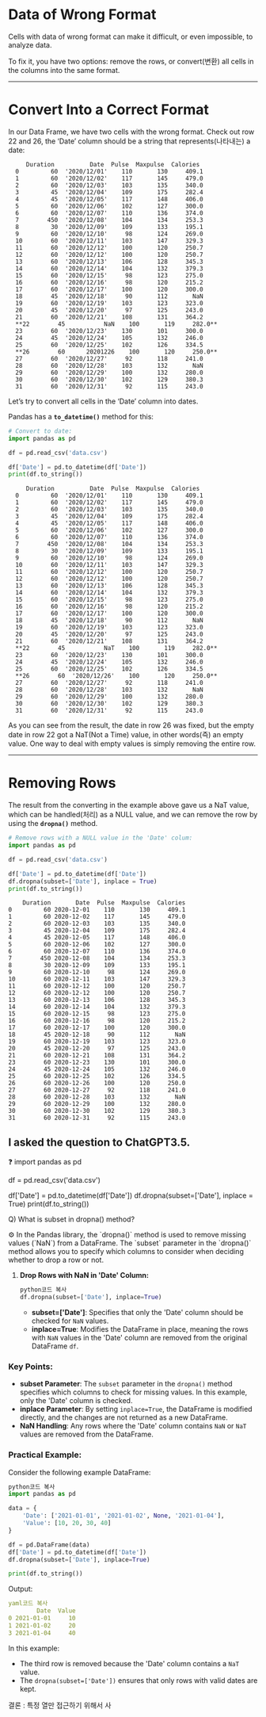 # Data of Wrong Format

Cells with data of wrong format can make it difficult, or even impossible, to analyze data.

To fix it, you have two options: remove the rows, or convert(변환) all cells in the columns into the same format.

---

# Convert Into a Correct Format

In our Data Frame, we have two cells with the wrong format. Check out row 22 and 26, the ‘Date’ column should be a string that represents(나타내는) a date:

```
     Duration          Date  Pulse  Maxpulse  Calories
  0         60  '2020/12/01'    110       130     409.1
  1         60  '2020/12/02'    117       145     479.0
  2         60  '2020/12/03'    103       135     340.0
  3         45  '2020/12/04'    109       175     282.4
  4         45  '2020/12/05'    117       148     406.0
  5         60  '2020/12/06'    102       127     300.0
  6         60  '2020/12/07'    110       136     374.0
  7        450  '2020/12/08'    104       134     253.3
  8         30  '2020/12/09'    109       133     195.1
  9         60  '2020/12/10'     98       124     269.0
  10        60  '2020/12/11'    103       147     329.3
  11        60  '2020/12/12'    100       120     250.7
  12        60  '2020/12/12'    100       120     250.7
  13        60  '2020/12/13'    106       128     345.3
  14        60  '2020/12/14'    104       132     379.3
  15        60  '2020/12/15'     98       123     275.0
  16        60  '2020/12/16'     98       120     215.2
  17        60  '2020/12/17'    100       120     300.0
  18        45  '2020/12/18'     90       112       NaN
  19        60  '2020/12/19'    103       123     323.0
  20        45  '2020/12/20'     97       125     243.0
  21        60  '2020/12/21'    108       131     364.2
  **22        45           NaN    100       119     282.0**
  23        60  '2020/12/23'    130       101     300.0
  24        45  '2020/12/24'    105       132     246.0
  25        60  '2020/12/25'    102       126     334.5
  **26        60      20201226    100       120     250.0**
  27        60  '2020/12/27'     92       118     241.0
  28        60  '2020/12/28'    103       132       NaN
  29        60  '2020/12/29'    100       132     280.0
  30        60  '2020/12/30'    102       129     380.3
  31        60  '2020/12/31'     92       115     243.0

```

Let’s try to convert all cells in the ‘Date’ column into dates.

Pandas has a **`to_datetime()`** method for this:

```python
# Convert to date:
import pandas as pd

df = pd.read_csv('data.csv')

df['Date'] = pd.to_datetime(df['Date'])
print(df.to_string())
```

```
     Duration          Date  Pulse  Maxpulse  Calories
  0         60  '2020/12/01'    110       130     409.1
  1         60  '2020/12/02'    117       145     479.0
  2         60  '2020/12/03'    103       135     340.0
  3         45  '2020/12/04'    109       175     282.4
  4         45  '2020/12/05'    117       148     406.0
  5         60  '2020/12/06'    102       127     300.0
  6         60  '2020/12/07'    110       136     374.0
  7        450  '2020/12/08'    104       134     253.3
  8         30  '2020/12/09'    109       133     195.1
  9         60  '2020/12/10'     98       124     269.0
  10        60  '2020/12/11'    103       147     329.3
  11        60  '2020/12/12'    100       120     250.7
  12        60  '2020/12/12'    100       120     250.7
  13        60  '2020/12/13'    106       128     345.3
  14        60  '2020/12/14'    104       132     379.3
  15        60  '2020/12/15'     98       123     275.0
  16        60  '2020/12/16'     98       120     215.2
  17        60  '2020/12/17'    100       120     300.0
  18        45  '2020/12/18'     90       112       NaN
  19        60  '2020/12/19'    103       123     323.0
  20        45  '2020/12/20'     97       125     243.0
  21        60  '2020/12/21'    108       131     364.2
  **22        45           NaT    100       119     282.0**
  23        60  '2020/12/23'    130       101     300.0
  24        45  '2020/12/24'    105       132     246.0
  25        60  '2020/12/25'    102       126     334.5
  **26        60  '2020/12/26'    100       120     250.0**
  27        60  '2020/12/27'     92       118     241.0
  28        60  '2020/12/28'    103       132       NaN
  29        60  '2020/12/29'    100       132     280.0
  30        60  '2020/12/30'    102       129     380.3
  31        60  '2020/12/31'     92       115     243.0
```

As you can see from the result, the date in row 26 was fixed, but the empty date in row 22 got a NaT(Not a Time) value, in other words(즉) an empty value. One way to deal with empty values is simply removing the entire row.

---

# Removing Rows

The result from the converting in the example above gave us a NaT value, which can be handled(처리) as a NULL value, and we can remove the row by using the **`dropna()`** method.

```python
# Remove rows with a NULL value in the 'Date' colum:
import pandas as pd

df = pd.read_csv('data.csv')

df['Date'] = pd.to_datetime(df['Date'])
df.dropna(subset=['Date'], inplace = True)
print(df.to_string())
```

```
    Duration       Date  Pulse  Maxpulse  Calories
0         60 2020-12-01    110       130     409.1
1         60 2020-12-02    117       145     479.0
2         60 2020-12-03    103       135     340.0
3         45 2020-12-04    109       175     282.4
4         45 2020-12-05    117       148     406.0
5         60 2020-12-06    102       127     300.0
6         60 2020-12-07    110       136     374.0
7        450 2020-12-08    104       134     253.3
8         30 2020-12-09    109       133     195.1
9         60 2020-12-10     98       124     269.0
10        60 2020-12-11    103       147     329.3
11        60 2020-12-12    100       120     250.7
12        60 2020-12-12    100       120     250.7
13        60 2020-12-13    106       128     345.3
14        60 2020-12-14    104       132     379.3
15        60 2020-12-15     98       123     275.0
16        60 2020-12-16     98       120     215.2
17        60 2020-12-17    100       120     300.0
18        45 2020-12-18     90       112       NaN
19        60 2020-12-19    103       123     323.0
20        45 2020-12-20     97       125     243.0
21        60 2020-12-21    108       131     364.2
23        60 2020-12-23    130       101     300.0
24        45 2020-12-24    105       132     246.0
25        60 2020-12-25    102       126     334.5
26        60 2020-12-26    100       120     250.0
27        60 2020-12-27     92       118     241.0
28        60 2020-12-28    103       132       NaN
29        60 2020-12-29    100       132     280.0
30        60 2020-12-30    102       129     380.3
31        60 2020-12-31     92       115     243.0
```

## I asked the question to ChatGPT3.5.

<aside>
❓ import pandas as pd

df = pd.read_csv('data.csv')

df['Date'] = pd.to_datetime(df['Date'])
df.dropna(subset=['Date'], inplace = True)
print(df.to_string())

Q) What is subset in dropna() method?

</aside>

<aside>
⚙ In the Pandas library, the `dropna()` method is used to remove missing values (`NaN`) from a DataFrame. The `subset` parameter in the `dropna()` method allows you to specify which columns to consider when deciding whether to drop a row or not.

1. **Drop Rows with NaN in 'Date' Column:**
    
    ```python
    python코드 복사
    df.dropna(subset=['Date'], inplace=True)
    
    ```
    
    - **subset=['Date']**: Specifies that only the 'Date' column should be checked for `NaN` values.
    - **inplace=True**: Modifies the DataFrame in place, meaning the rows with `NaN` values in the 'Date' column are removed from the original DataFrame `df`.

### Key Points:

- **subset Parameter**: The `subset` parameter in the `dropna()` method specifies which columns to check for missing values. In this example, only the 'Date' column is checked.
- **inplace Parameter**: By setting `inplace=True`, the DataFrame is modified directly, and the changes are not returned as a new DataFrame.
- **NaN Handling**: Any rows where the 'Date' column contains `NaN` or `NaT` values are removed from the DataFrame.

### Practical Example:

Consider the following example DataFrame:

```python
python코드 복사
import pandas as pd

data = {
    'Date': ['2021-01-01', '2021-01-02', None, '2021-01-04'],
    'Value': [10, 20, 30, 40]
}

df = pd.DataFrame(data)
df['Date'] = pd.to_datetime(df['Date'])
df.dropna(subset=['Date'], inplace=True)

print(df.to_string())

```

Output:

```yaml
yaml코드 복사
        Date  Value
0 2021-01-01     10
1 2021-01-02     20
3 2021-01-04     40

```

In this example:

- The third row is removed because the 'Date' column contains a `NaT` value.
- The `dropna(subset=['Date'])` ensures that only rows with valid dates are kept.

결론 : 특정 열만 접근하기 위해서 사

</aside>
